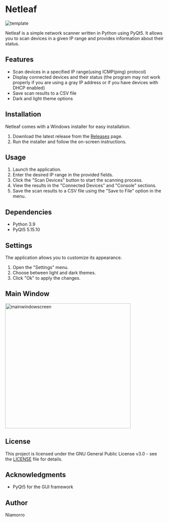 # Netleaf

![template](https://github.com/Niamorro/Netleaf/assets/123011549/1b4c43d9-2db6-413d-951d-df0648d19992)

Netleaf is a simple network scanner written in Python using PyQt5. It allows you to scan devices in a given IP range and provides information about their status.

## Features

- Scan devices in a specified IP range(using ICMP(ping) protocol) 
- Display connected devices and their status (the program may not work properly if you are using a gray IP address or if you have devices with DHCP enabled)
- Save scan results to a CSV file
- Dark and light theme options

## Installation

Netleaf comes with a Windows installer for easy installation.

1. Download the latest release from the [Releases](https://github.com/Niamorro/Netleaf/releases) page.
2. Run the installer and follow the on-screen instructions.

## Usage

1. Launch the application.
2. Enter the desired IP range in the provided fields.
3. Click the "Scan Devices" button to start the scanning process.
4. View the results in the "Connected Devices" and "Console" sections.
5. Save the scan results to a CSV file using the "Save to File" option in the menu.

## Dependencies

- Python 3.9
- PyQt5 5.15.10

## Settings

The application allows you to customize its appearance.

1. Open the "Settings" menu.
2. Choose between light and dark themes.
3. Click "Ok" to apply the changes.

## Main Window

<img width="397" alt="mainwindowscreen" src="https://github.com/Niamorro/Netleaf/assets/123011549/18e56c64-a2c3-412f-a6b1-cb147a4755b0">

## License

This project is licensed under the GNU General Public License v3.0 - see the [LICENSE](LICENSE) file for details.

## Acknowledgments

- PyQt5 for the GUI framework

## Author
Niamorro
